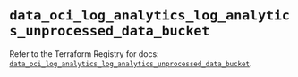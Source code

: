 # `data_oci_log_analytics_log_analytics_unprocessed_data_bucket`

Refer to the Terraform Registry for docs: [`data_oci_log_analytics_log_analytics_unprocessed_data_bucket`](https://registry.terraform.io/providers/oracle/oci/6.18.0/docs/data-sources/log_analytics_log_analytics_unprocessed_data_bucket).
